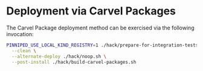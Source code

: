 # Deployment via Carvel Packages

The Carvel Package deployment method can be exercised via the following invocation:

```bash
PINNIPED_USE_LOCAL_KIND_REGISTRY=1 ./hack/prepare-for-integration-tests.sh \
  --clean \
  --alternate-deploy ./hack/noop.sh \
  --post-install ./hack/build-carvel-packages.sh
```
